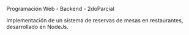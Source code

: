 Programación Web - Backend - 2doParcial

Implementación de un sistema de reservas de mesas en restaurantes, desarrollado en NodeJs.

